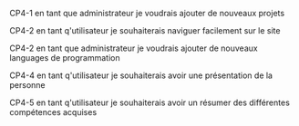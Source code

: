 CP4-1 en tant que administrateur je voudrais ajouter de nouveaux projets 

CP4-2 en tant q'utilisateur je souhaiterais naviguer facilement sur le site 

CP4-2 en tant que administrateur je voudrais ajouter de nouveaux languages de programmation 

CP4-4 en tant q'utilisateur je souhaiterais avoir une présentation de la personne 

CP4-5 en tant q'utilisateur je souhaiterais avoir un résumer des différentes compétences acquises
